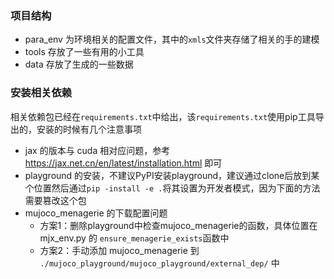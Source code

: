 ### 项目结构
- para_env 为环境相关的配置文件，其中的`xmls`文件夹存储了相关的手的建模
- tools 存放了一些有用的小工具
- data 存放了生成的一些数据

### 安装相关依赖
相关依赖包已经在`requirements.txt`中给出，该`requirements.txt`使用pip工具导出的，安装的时候有几个注意事项
- jax 的版本与 cuda 相对应问题，参考 https://jax.net.cn/en/latest/installation.html 即可
- playground 的安装，不建议PyPI安装playground，建议通过clone后放到某个位置然后通过`pip -install -e .`将其设置为开发者模式，因为下面的方法需要篡改这个包
- mujoco_menagerie 的下载配置问题
  - 方案1：删除playground中检查mujoco_menagerie的函数，具体位置在 mjx_env.py 的 `ensure_menagerie_exists`函数中
  - 方案2：手动添加 mujoco_menagerie 到 `./mujoco_playground/mujoco_playground/external_dep/` 中
